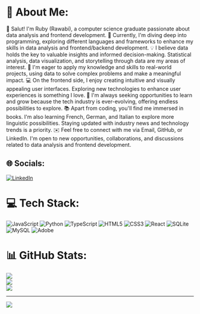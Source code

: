 # 💫 About Me:
👋 Salut! I'm Ruby (Rawabi), a computer science graduate passionate about data analysis and frontend development.
🌱 Currently, I'm diving deep into programming, exploring different languages and frameworks to enhance my skills in data analysis and frontend/backend development.
💡 I believe data holds the key to valuable insights and informed decision-making. Statistical analysis, data visualization, and storytelling through data are my areas of interest.
👀 I'm eager to apply my knowledge and skills to real-world projects, using data to solve complex problems and make a meaningful impact.
💻 On the frontend side, I enjoy creating intuitive and visually appealing user interfaces. Exploring new technologies to enhance user experiences is something I love.
🚀 I'm always seeking opportunities to learn and grow because the tech industry is ever-evolving, offering endless possibilities to explore.
📚 Apart from coding, you'll find me immersed in books. I'm also learning French, German, and Italian to explore more linguistic possibilities. Staying updated with industry news and technology trends is a priority.
✉️ Feel free to connect with me via Email, GitHub, or LinkedIn. I'm open to new opportunities, collaborations, and discussions related to data analysis and frontend development.


## 🌐 Socials:
[![LinkedIn](https://img.shields.io/badge/LinkedIn-%230077B5.svg?logo=linkedin&logoColor=white)](https://www.linkedin.com/in/rawabi-ahmad/) 

# 💻 Tech Stack:
![JavaScript](https://img.shields.io/badge/javascript-%23323330.svg?style=for-the-badge&logo=javascript&logoColor=%23F7DF1E) ![Python](https://img.shields.io/badge/python-3670A0?style=for-the-badge&logo=python&logoColor=ffdd54) ![TypeScript](https://img.shields.io/badge/typescript-%23007ACC.svg?style=for-the-badge&logo=typescript&logoColor=white) ![HTML5](https://img.shields.io/badge/html5-%23E34F26.svg?style=for-the-badge&logo=html5&logoColor=white) ![CSS3](https://img.shields.io/badge/css3-%231572B6.svg?style=for-the-badge&logo=css3&logoColor=white) ![React](https://img.shields.io/badge/react-%2320232a.svg?style=for-the-badge&logo=react&logoColor=%2361DAFB) ![SQLite](https://img.shields.io/badge/sqlite-%2307405e.svg?style=for-the-badge&logo=sqlite&logoColor=white) ![MySQL](https://img.shields.io/badge/mysql-%2300000f.svg?style=for-the-badge&logo=mysql&logoColor=white) ![Adobe](https://img.shields.io/badge/adobe-%23FF0000.svg?style=for-the-badge&logo=adobe&logoColor=white)
# 📊 GitHub Stats:
![](https://github-readme-stats.vercel.app/api?username=RawGate&theme=dark&hide_border=false&include_all_commits=false&count_private=false)<br/>
![](https://github-readme-streak-stats.herokuapp.com/?user=RawGate&theme=dark&hide_border=false)<br/>
![](https://github-readme-stats.vercel.app/api/top-langs/?username=RawGate&theme=dark&hide_border=false&include_all_commits=false&count_private=false&layout=compact)

---
[![](https://visitcount.itsvg.in/api?id=RawGate&icon=6&color=0)](https://visitcount.itsvg.in)

<!-- Proudly created with GPRM ( https://gprm.itsvg.in ) -->
<!---
RawGate/RawGate is a ✨ special ✨ repository because its `README.md` (this file) appears on your GitHub profile.
You can click the Preview link to take a look at your changes.
--->
